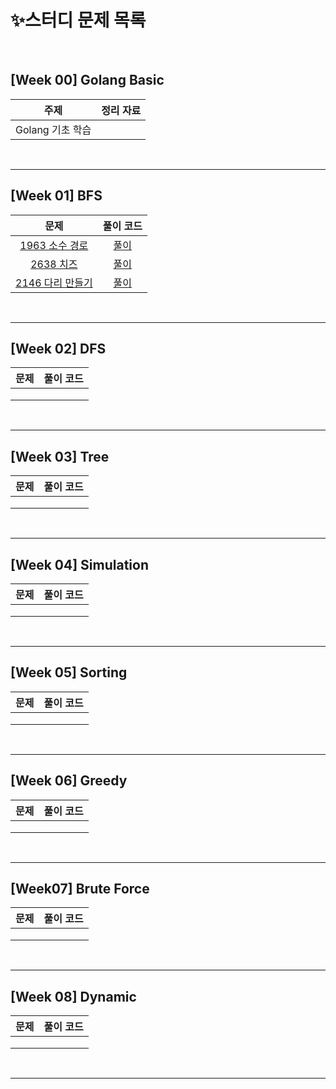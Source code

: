 # ✨스터디 문제 목록

<br>

## [Week 00] Golang Basic

| 주제 | 정리 자료 |
| :--: | :-------: |
|   Golang 기초 학습   |           |

<br>

---

## [Week 01] BFS

| 문제 | 풀이 코드 |
| :--: | :-------: |
| [1963 소수 경로](https://www.acmicpc.net/problem/1963) | [풀이](https://github.com/joonparkhere/algorithm-study/tree/HyeonjinChoi/week01/1963%20%EC%86%8C%EC%88%98%20%EA%B2%BD%EB%A1%9C) |
| [2638 치즈](https://www.acmicpc.net/problem/2638) | [풀이](https://github.com/joonparkhere/algorithm-study/tree/HyeonjinChoi/week01/2638%20%EC%B9%98%EC%A6%88) |
| [2146 다리 만들기](https://www.acmicpc.net/problem/2146) | [풀이](https://github.com/joonparkhere/algorithm-study/tree/HyeonjinChoi/week01/2146%20%EB%8B%A4%EB%A6%AC%20%EB%A7%8C%EB%93%A4%EA%B8%B0) |

<br>

---

## [Week 02] DFS

| 문제 | 풀이 코드 |
| :--: | :-------: |
|      |           |
|      |           |
|      |           |

<br>

---

## [Week 03] Tree

| 문제 | 풀이 코드 |
| :--: | :-------: |
|      |           |
|      |           |
|      |           |

<br>

---

## [Week 04] Simulation

| 문제 | 풀이 코드 |
| :--: | :-------: |
|      |           |
|      |           |
|      |           |

<br>

---

## [Week 05] Sorting

| 문제 | 풀이 코드 |
| :--: | :-------: |
|      |           |
|      |           |
|      |           |

<br>

---

## [Week 06] Greedy

| 문제 | 풀이 코드 |
| :--: | :-------: |
|      |           |
|      |           |
|      |           |

<br>

---

## [Week07] Brute Force

| 문제 | 풀이 코드 |
| :--: | :-------: |
|      |           |
|      |           |
|      |           |

<br>

---

## [Week 08] Dynamic

| 문제 | 풀이 코드 |
| :--: | :-------: |
|      |           |
|      |           |
|      |           |

<br>

---



